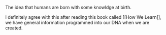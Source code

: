 The idea that humans are born with some knowldge at birth.

I definitely agree with this after reading this book called [[How We Learn]], we have general information programmed into our DNA when we are created. 